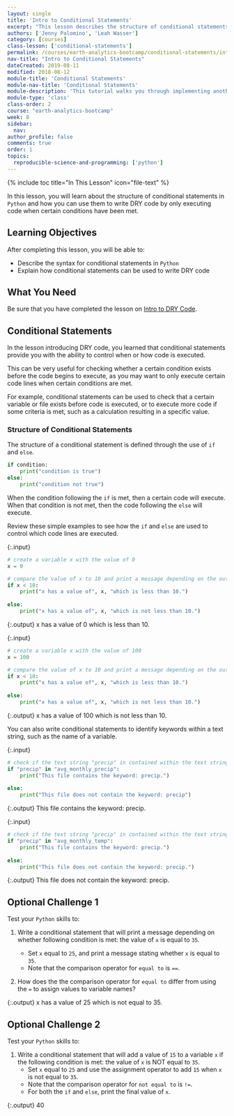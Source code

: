 ```yaml
---
layout: single
title: 'Intro to Conditional Statements'
excerpt: "This lesson describes the structure of conditional statements in Python and demonstrates how they are used for writing DRY code."
authors: ['Jenny Palomino', 'Leah Wasser']
category: [courses]
class-lesson: ['conditional-statements']
permalink: /courses/earth-analytics-bootcamp/conditional-statements/intro-conditional-statements/
nav-title: "Intro to Conditional Statements"
dateCreated: 2019-08-11
modified: 2018-08-12
module-title: 'Conditional Statements'
module-nav-title: 'Conditional Statements'
module-description: 'This tutorial walks you through implementing another key strategy for writing DRY (i.e. Do Not Repeat Yourself) code in Python: conditional statements.'
module-type: 'class'
class-order: 2
course: "earth-analytics-bootcamp"
week: 8
sidebar:
  nav:
author_profile: false
comments: true
order: 1
topics:
  reproducible-science-and-programming: ['python']
---
```

{% include toc title="In This Lesson" icon="file-text" %}

In this lesson, you will learn about the structure of conditional statements in `Python` and how you can use them to write DRY code by only executing code when certain conditions have been met.  

<div class='notice--success' markdown="1">

## <i class="fa fa-graduation-cap" aria-hidden="true"></i> Learning Objectives

After completing this lesson, you will be able to:

* Describe the syntax for conditional statements in `Python`
* Explain how conditional statements can be used to write DRY code


## <i class="fa fa-check-square-o fa-2" aria-hidden="true"></i> What You Need

Be sure that you have completed the lesson on <a href="{{ site.url }}/courses/earth-analytics-bootcamp/loops/intro-dry-code/">Intro to DRY Code</a>. 

 </div>

## Conditional Statements

In the lesson introducing DRY code, you learned that conditional statements provide you with the ability to control when or how code is executed.  

This can be very useful for checking whether a certain condition exists before the code begins to execute, as you may want to only execute certain code lines when certain conditions are met.   

For example, conditional statements can be used to check that a certain variable or file exists before code is executed, or to execute more code if some criteria is met, such as a calculation resulting in a specific value. 

### Structure of Conditional Statements

The structure of a conditional statement is defined through the use of `if` and `else`. 

```python
if condition:
    print("condition is true")
else:
    print("condition not true")
```

When the condition following the `if` is met, then a certain code will execute. When that condition is not met, then the code following the `else` will execute.

Review these simple examples to see how the `if` and `else` are used to control which code lines are executed.

{:.input}
```python
# create a variable x with the value of 0
x = 0

# compare the value of x to 10 and print a message depending on the outcome of the comparison
if x < 10:
    print("x has a value of", x, "which is less than 10.")
    
else:
    print("x has a value of", x, "which is not less than 10.")    
```

{:.output}
    x has a value of 0 which is less than 10.



{:.input}
```python
# create a variable x with the value of 100
x = 100

# compare the value of x to 10 and print a message depending on the outcome of the comparison
if x < 10:
    print("x has a value of", x, "which is less than 10.")
    
else:
    print("x has a value of", x, "which is not less than 10.") 
```

{:.output}
    x has a value of 100 which is not less than 10.



You can also write conditional statements to identify keywords within a text string, such as the name of a variable. 

{:.input}
```python
# check if the text string "precip" in contained within the text string "avg_monthly_precip"
if "precip" in "avg_monthly_precip":
    print("This file contains the keyword: precip.")
    
else:
    print("This file does not contain the keyword: precip")
```

{:.output}
    This file contains the keyword: precip.



{:.input}
```python
# check if the text string "precip" in contained within the text string "avg_monthly_temp"
if "precip" in "avg_monthly_temp":
    print("This file contains the keyword: precip.")
    
else:
    print("This file does not contain the keyword: precip.")
```

{:.output}
    This file does not contain the keyword: precip.



<div class="notice--warning" markdown="1">

## <i class="fa fa-pencil-square-o" aria-hidden="true"></i> Optional Challenge 1

Test your `Python` skills to:

1. Write a conditional statement that will print a message depending on whether following condition is met: the value of `x` is equal to `35`. 
    * Set `x` equal to `25`, and print a message stating whether `x` is equal to `35`. 
    * Note that the comparison operator for `equal to` is `==`. 

2. How does the the comparison operator for `equal to` differ from using the `=` to assign values to variable names?


</div>


{:.output}
    x has a value of 25 which is not equal to 35.



<div class="notice--warning" markdown="1">

## <i class="fa fa-pencil-square-o" aria-hidden="true"></i> Optional Challenge 2

Test your `Python` skills to:

1. Write a conditional statement that will add a value of `15` to a variable `x` if the following condition is met: the value of `x` is NOT equal to `35`. 
    * Set `x` equal to `25` and use the assignment operator to add `15` when `x` is not equal to `35`. 
    * Note that the comparison operator for `not equal to` is `!=`.
    * For both the `if` and `else`, print the final value of `x`.

</div>


{:.output}
    40


